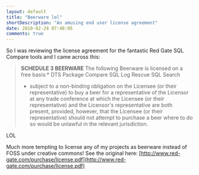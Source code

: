 ```yaml
---
layout: default
title: "Beerware lol"
shortDescription: "An amusing end user license agreement"
date: 2010-02-24 07:48:05
comments: true
---
```

So I was reviewing the license agreement for the fantastic Red Gate SQL Compare tools and I came across this:

> **SCHEDULE 3**
>  **BEERWARE**
>  The following Beerware is licensed on a free basis:*
>  DTS Package Compare
>  SQL Log Rescue
>  SQL Search
>  * subject to a non-binding obligation on the Licensee (or their representative) to buy a beer for a representative of the Licensor at any trade conference at which the Licensee (or their representative) and the Licensor's representative are both present, provided, however, that the Licensee (or their representative) should not attempt to purchase a beer where to do so would be unlawful in the relevant jurisdiction.

LOL

Much more tempting to license any of my projects as beerware instead of FOSS under creative commons!  See the original here: [http://www.red-gate.com/purchase/license.pdf](http://www.red-gate.com/purchase/license.pdf)
